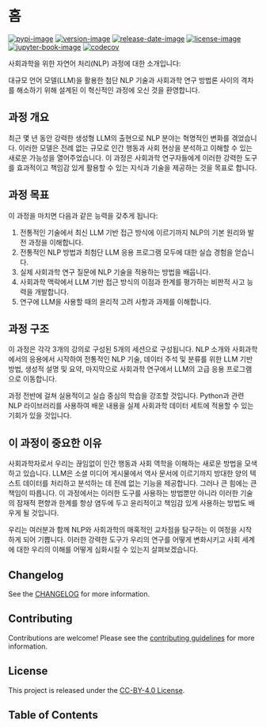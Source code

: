 # 홈

[![pypi-image]][pypi-url]
[![version-image]][release-url]
[![release-date-image]][release-url]
[![license-image]][license-url]
[![jupyter-book-image]][docs-url]
[![codecov][codecov-image]][codecov-url]

<!-- Links: -->

[hyperfast python template]: https://github.com/entelecheia/hyperfast-python-template
[codecov-image]: https://codecov.io/gh/entelecheia/nlp4ss/branch/main/graph/badge.svg?token=FZ6rvEttdM
[codecov-url]: https://codecov.io/gh/entelecheia/nlp4ss
[pypi-image]: https://img.shields.io/pypi/v/nlp4ss
[license-image]: https://img.shields.io/github/license/entelecheia/nlp4ss
[license-url]: https://github.com/entelecheia/nlp4ss/blob/main/LICENSE
[version-image]: https://img.shields.io/github/v/release/entelecheia/nlp4ss?sort=semver
[release-date-image]: https://img.shields.io/github/release-date/entelecheia/nlp4ss
[release-url]: https://github.com/entelecheia/nlp4ss/releases
[jupyter-book-image]: https://jupyterbook.org/en/stable/_images/badge.svg
[repo-url]: https://github.com/entelecheia/nlp4ss
[pypi-url]: https://pypi.org/project/nlp4ss
[docs-url]: https://nlp4ss.entelecheia.ai
[changelog]: https://github.com/entelecheia/nlp4ss/blob/main/CHANGELOG.md
[contributing guidelines]: https://github.com/entelecheia/nlp4ss/blob/main/CONTRIBUTING.md

<!-- Links: -->

사회과학을 위한 자연어 처리(NLP) 과정에 대한 소개입니다:

대규모 언어 모델(LLM)을 활용한 첨단 NLP 기술과 사회과학 연구 방법론 사이의 격차를 해소하기 위해 설계된 이 혁신적인 과정에 오신 것을 환영합니다.

## 과정 개요

최근 몇 년 동안 강력한 생성형 LLM의 출현으로 NLP 분야는 혁명적인 변화를 겪었습니다. 이러한 모델은 전례 없는 규모로 인간 행동과 사회 현상을 분석하고 이해할 수 있는 새로운 가능성을 열어주었습니다. 이 과정은 사회과학 연구자들에게 이러한 강력한 도구를 효과적이고 책임감 있게 활용할 수 있는 지식과 기술을 제공하는 것을 목표로 합니다.

## 과정 목표

이 과정을 마치면 다음과 같은 능력을 갖추게 됩니다:

1. 전통적인 기술에서 최신 LLM 기반 접근 방식에 이르기까지 NLP의 기본 원리와 발전 과정을 이해합니다.
2. 전통적인 NLP 방법과 최첨단 LLM 응용 프로그램 모두에 대한 실습 경험을 얻습니다.
3. 실제 사회과학 연구 질문에 NLP 기술을 적용하는 방법을 배웁니다.
4. 사회과학 맥락에서 LLM 기반 접근 방식의 이점과 한계를 평가하는 비판적 사고 능력을 개발합니다.
5. 연구에 LLM을 사용할 때의 윤리적 고려 사항과 과제를 이해합니다.

## 과정 구조

이 과정은 각각 3개의 강의로 구성된 5개의 세션으로 구성됩니다. NLP 소개와 사회과학에서의 응용에서 시작하여 전통적인 NLP 기술, 데이터 주석 및 분류를 위한 LLM 기반 방법, 생성적 설명 및 요약, 마지막으로 사회과학 연구에서 LLM의 고급 응용 프로그램으로 이동합니다.

과정 전반에 걸쳐 실용적이고 실습 중심의 학습을 강조할 것입니다. Python과 관련 NLP 라이브러리를 사용하여 배운 내용을 실제 사회과학 데이터 세트에 적용할 수 있는 기회가 있을 것입니다.

## 이 과정이 중요한 이유

사회과학자로서 우리는 끊임없이 인간 행동과 사회 역학을 이해하는 새로운 방법을 모색하고 있습니다. LLM은 소셜 미디어 게시물에서 역사 문서에 이르기까지 방대한 양의 텍스트 데이터를 처리하고 분석하는 데 전례 없는 기능을 제공합니다. 그러나 큰 힘에는 큰 책임이 따릅니다. 이 과정에서는 이러한 도구를 사용하는 방법뿐만 아니라 이러한 기술의 잠재적 편향과 한계를 항상 염두에 두고 윤리적이고 책임감 있게 사용하는 방법도 배우게 될 것입니다.

우리는 여러분과 함께 NLP와 사회과학의 매혹적인 교차점을 탐구하는 이 여정을 시작하게 되어 기쁩니다. 이러한 강력한 도구가 우리의 연구를 어떻게 변화시키고 사회 세계에 대한 우리의 이해를 어떻게 심화시킬 수 있는지 살펴보겠습니다.

## Changelog

See the [CHANGELOG] for more information.

## Contributing

Contributions are welcome! Please see the [contributing guidelines] for more information.

## License

This project is released under the [CC-BY-4.0 License][license-url].

## Table of Contents

```{tableofcontents}

```

